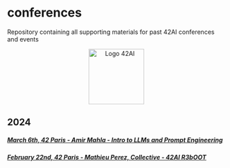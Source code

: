 # conferences
Repository containing all supporting materials for past 42AI conferences and events
<p align="center">
  <img alt="Logo 42AI" width="128px" src="https://avatars.githubusercontent.com/u/25845683?s=400&u=119cc089ebbec202d57300317f004b5eda482115&v=4">
</p>

## 2024 

##### [March 6th, 42 Paris - Amir Mahla - Intro to LLMs and Prompt Engineering](https://github.com/42-AI/conferences/blob/main/20240306-Intro_to_LLMs_and_Prompt_Engineering.pdf)

##### [February 22nd, 42 Paris - Mathieu Perez, Collective - 42AI R3bOOT](https://github.com/42-AI/conferences/blob/main/20240222-42AI_R3b00T.pdf)
